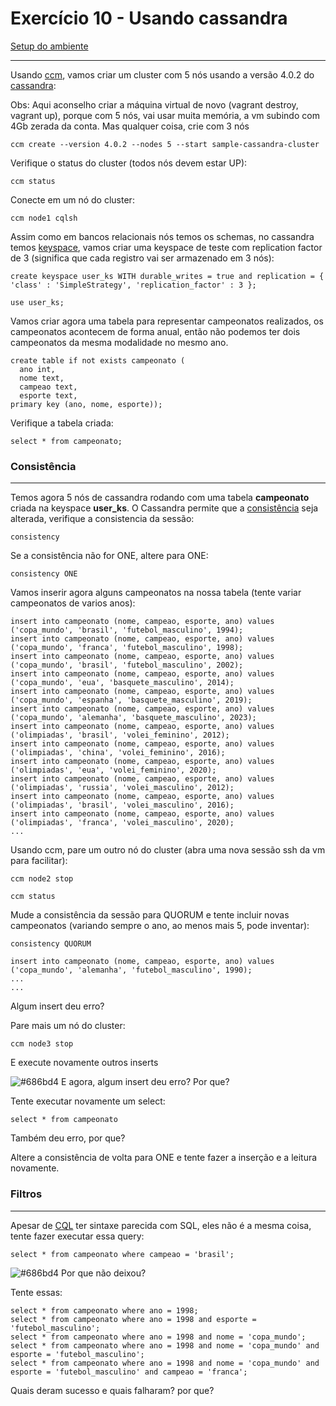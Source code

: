 # Exercício 10 - Usando cassandra
[Setup do ambiente](https://github.com/luizroos/hands-on-microservices)

---

Usando [ccm](https://www.datastax.com/blog/ccm-development-tool-creating-local-cassandra-clusters), vamos criar um cluster com 5 nós usando a versão 4.0.2 do [cassandra](https://cassandra.apache.org/):

Obs: Aqui aconselho criar a máquina virtual de novo (vagrant destroy, vagrant up), porque com 5 nós, vai usar muita memória, a vm subindo com 4Gb zerada da conta. Mas qualquer coisa, crie com 3 nós

```console
ccm create --version 4.0.2 --nodes 5 --start sample-cassandra-cluster
```

Verifique o status do cluster (todos nós devem estar UP):

```console
ccm status
```

Conecte em um nó do cluster:

```console
ccm node1 cqlsh
```

Assim como em bancos relacionais nós temos os schemas, no cassandra temos [keyspace](https://docs.datastax.com/en/cql-oss/3.x/cql/cql_reference/cqlCreateKeyspace.html), vamos criar uma keyspace de teste com replication factor de 3 (significa que cada registro vai ser armazenado em 3 nós):

```cql
create keyspace user_ks WITH durable_writes = true and replication = { 'class' : 'SimpleStrategy', 'replication_factor' : 3 };

use user_ks;
```

Vamos criar agora uma tabela para representar campeonatos realizados, os campeonatos acontecem de forma anual, então não podemos ter dois campeonatos da mesma modalidade no mesmo ano.

```cql
create table if not exists campeonato ( 
  ano int, 
  nome text,
  campeao text,
  esporte text,
primary key (ano, nome, esporte));
```

Verifique a tabela criada:

```cql
select * from campeonato;
```

### Consistência
---- 

Temos agora 5 nós de cassandra rodando com uma tabela **campeonato** criada na keyspace **user_ks**. O Cassandra permite que a [consistência](https://docs.datastax.com/en/cassandra-oss/3.0/cassandra/dml/dmlConfigConsistency.html) seja alterada, verifique a consistencia da sessão:

```cql
consistency
```

Se a consistência não for ONE, altere para ONE:

```cql
consistency ONE
```

Vamos inserir agora alguns campeonatos na nossa tabela (tente variar campeonatos de varios anos):

```cql
insert into campeonato (nome, campeao, esporte, ano) values ('copa_mundo', 'brasil', 'futebol_masculino', 1994);
insert into campeonato (nome, campeao, esporte, ano) values ('copa_mundo', 'franca', 'futebol_masculino', 1998);
insert into campeonato (nome, campeao, esporte, ano) values ('copa_mundo', 'brasil', 'futebol_masculino', 2002);
insert into campeonato (nome, campeao, esporte, ano) values ('copa_mundo', 'eua', 'basquete_masculino', 2014);
insert into campeonato (nome, campeao, esporte, ano) values ('copa_mundo', 'espanha', 'basquete_masculino', 2019);
insert into campeonato (nome, campeao, esporte, ano) values ('copa_mundo', 'alemanha', 'basquete_masculino', 2023);
insert into campeonato (nome, campeao, esporte, ano) values ('olimpiadas', 'brasil', 'volei_feminino', 2012);
insert into campeonato (nome, campeao, esporte, ano) values ('olimpiadas', 'china', 'volei_feminino', 2016);
insert into campeonato (nome, campeao, esporte, ano) values ('olimpiadas', 'eua', 'volei_feminino', 2020);
insert into campeonato (nome, campeao, esporte, ano) values ('olimpiadas', 'russia', 'volei_masculino', 2012);
insert into campeonato (nome, campeao, esporte, ano) values ('olimpiadas', 'brasil', 'volei_masculino', 2016);
insert into campeonato (nome, campeao, esporte, ano) values ('olimpiadas', 'franca', 'volei_masculino', 2020);
...
```

Usando ccm, pare um outro nó do cluster (abra uma nova sessão ssh da vm para facilitar):

```console
ccm node2 stop

ccm status
```

Mude a consistência da sessão para QUORUM e tente incluir novas campeonatos (variando sempre o ano, ao menos mais 5, pode inventar):

```console
consistency QUORUM

insert into campeonato (nome, campeao, esporte, ano) values ('copa_mundo', 'alemanha', 'futebol_masculino', 1990);
...
...
```

Algum insert deu erro? 

Pare mais um nó do cluster:

```console
ccm node3 stop
```

E execute novamente outros inserts

![#686bd4](https://via.placeholder.com/10/686bd4?text=+) E agora, algum insert deu erro? Por que?

Tente executar novamente um select: 

```cql
select * from campeonato
```

Também deu erro, por que?

Altere a consistência de volta para ONE e tente fazer a inserção e a leitura novamente.


### Filtros
---

Apesar de [CQL](https://cassandra.apache.org/doc/latest/cql/) ter sintaxe parecida com SQL, eles não é a mesma coisa, tente fazer executar essa query:

```cql
select * from campeonato where campeao = 'brasil';
```

![#686bd4](https://via.placeholder.com/10/686bd4?text=+) Por que não deixou?

Tente essas:

```cql
select * from campeonato where ano = 1998; 
select * from campeonato where ano = 1998 and esporte = 'futebol_masculino';
select * from campeonato where ano = 1998 and nome = 'copa_mundo';
select * from campeonato where ano = 1998 and nome = 'copa_mundo' and esporte = 'futebol_masculino';
select * from campeonato where ano = 1998 and nome = 'copa_mundo' and esporte = 'futebol_masculino' and campeao = 'franca';
```

Quais deram sucesso e quais falharam? por que?
